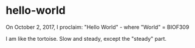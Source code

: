 # hello-world
On October 2, 2017, I proclaim: "Hello World" - where "World" = BIOF309

I am like the tortoise. Slow and steady, except the "steady" part. 
